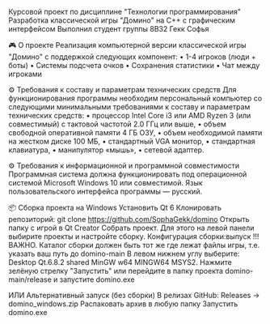 Курсовой проект по дисциплине "Технологии программирования"
Разработка классической игры "Домино" на C++ с графическим интерфейсом
Выполнил студент группы 8В32 Гекк Софья

🎮 О проекте
Реализация компьютерной версии классической игры "Домино" с поддержкой следующих компонент:
• 1-4 игроков (люди + боты)
• Системы подсчета очков
• Сохранения статистики
• Чат между игроками

⚙️ Требования к составу и параметрам технических средств
Для функционирования программы необходим персональный компьютер со следующими минимальными требованиями к составу и параметрам технических средств:
•	процессор Intel Core i3 или AMD Ryzen 3 (или совместимый) с тактовой частотой 2.0 ГГц или выше,
•	объем свободной оперативной памяти 4 ГБ ОЗУ,
•	объем необходимой памяти на жестком диске 100 МБ,
•	стандартный VGA монитор,
•	стандартная клавиатура,
•	манипулятор «мышь»,
•	сетевой адаптер.

⚙️ Требования к информационной и программной совместимости
Программная система должна функционировать под операционной системой Microsoft Windows 10 или совместимой.
Язык пользовательского интерфейса программы — русский.

📦 Сборка проекта на Windows
Установить Qt 6
Клонировать репозиторий: git clone https://github.com/SophaGekk/domino
Открыть папку с игрой в Qt Creator
Собрать проект. Для этого на левой панели выбирите проекты и настройте сборку.
Конфигурация сборки:выпуск
!!!ВАЖНО. Каталог сборки должен быть тот же где лежат файлы игры, т.е. указать ваш путь до domino-main
В левом нижнем углу выберите: Desktop Qt.6.8.2 shared MinGW w64 MINGW64 MSYS2. 
Нажмите зелёную стрелку "Запустить" или перейдите в папку проекта domino-main/release и запустите domino.exe

ИЛИ Альтернативный запуск (без сборки)
В релизах GitHub: Releases → domino_windows.zip
Распаковать архив в любую папку
Запустить domino.exe